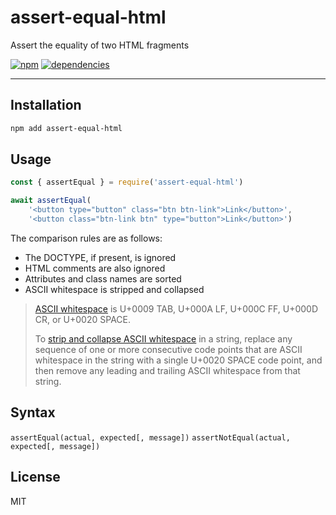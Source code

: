 assert-equal-html
===

Assert the equality of two HTML fragments

[![npm][npm-badge]][npm-url]
[![dependencies][dependencies-badge]][dependencies-url]

---

Installation
---

```sh
npm add assert-equal-html
```

Usage
---

```javascript
const { assertEqual } = require('assert-equal-html')

await assertEqual(
    '<button type="button" class="btn btn-link">Link</button>',
    '<button class="btn-link btn" type="button">Link</button>')
```

The comparison rules are as follows:

- The DOCTYPE, if present, is ignored
- HTML comments are also ignored
- Attributes and class names are sorted
- ASCII whitespace is stripped and collapsed

> [ASCII whitespace][1] is U+0009 TAB, U+000A LF, U+000C FF, U+000D CR, or U+0020 SPACE.
>
> To [strip and collapse ASCII whitespace][2] in a string, replace any sequence of one or more
> consecutive code points that are ASCII whitespace in the string with a single U+0020 SPACE
> code point, and then remove any leading and trailing ASCII whitespace from that string.

[1]: https://infra.spec.whatwg.org/#ascii-whitespace
[2]: https://infra.spec.whatwg.org/#strip-and-collapse-ascii-whitespace

Syntax
---

`assertEqual(actual, expected[, message])`
`assertNotEqual(actual, expected[, message])`

License
---

MIT

[npm-badge]: https://img.shields.io/npm/v/assert-equal-html.svg?style=flat
[npm-url]: https://www.npmjs.com/package/assert-equal-html
[dependencies-badge]: https://img.shields.io/david/mvasilkov/assert-equal-html?style=flat
[dependencies-url]: https://www.npmjs.com/package/assert-equal-html?activeTab=dependencies
